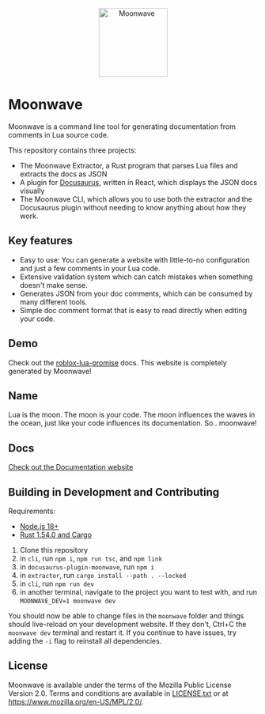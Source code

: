 <div align="center">
    <img src="brand/moonwave.svg" alt="Moonwave" height="139" />
</div>

# Moonwave

Moonwave is a command line tool for generating documentation from comments in Lua source code.

This repository contains three projects:
- The Moonwave Extractor, a Rust program that parses Lua files and extracts the docs as JSON
- A plugin for [Docusaurus](https://docusaurus.io/), written in React, which displays the JSON docs visually
- The Moonwave CLI, which allows you to use both the extractor and the Docusaurus plugin without needing to know anything about how they work.

## Key features
- Easy to use: You can generate a website with little-to-no configuration and just a few comments in your Lua code.
- Extensive validation system which can catch mistakes when something doesn't make sense.
- Generates JSON from your doc comments, which can be consumed by many different tools.
- Simple doc comment format that is easy to read directly when editing your code.

## Demo
Check out the [roblox-lua-promise](https://eryn.io/roblox-lua-promise/api/Promise) docs. This website is completely generated by Moonwave!

## Name
Lua is the moon. The moon is your code. The moon influences the waves in the ocean, just like your code influences its documentation. So.. moonwave!

## Docs

[Check out the Documentation website](https://eryn.io/moonwave/)

## Building in Development and Contributing

Requirements:
- [Node.js 18+](https://nodejs.org/en/)
- [Rust 1.54.0 and Cargo](https://rustup.rs/)

1. Clone this repository
2. in `cli`, run `npm i`, `npm run tsc`, and `npm link`
3. in `docusaurus-plugin-moonwave`, run `npm i`
4. in `extractor`, run `cargo install --path . --locked`
5. in `cli`, run `npm run dev`
6. in another terminal, navigate to the project you want to test with, and run `MOONWAVE_DEV=1 moonwave dev`

You should now be able to change files in the `moonwave` folder and things should live-reload on your development website. If they don't, Ctrl+C the `moonwave dev` terminal and restart it. If you continue to have issues, try adding the `-i` flag to reinstall all dependencies.

## License
Moonwave is available under the terms of the Mozilla Public License Version 2.0. Terms and conditions are available in [LICENSE.txt](LICENSE.txt) or at <https://www.mozilla.org/en-US/MPL/2.0/>.
